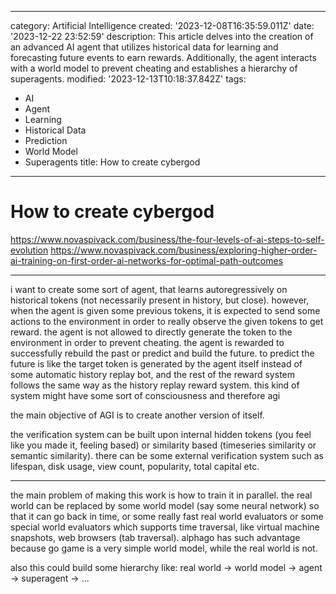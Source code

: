 ------
category: Artificial Intelligence
created: '2023-12-08T16:35:59.011Z'
date: '2023-12-22 23:52:59'
description: This article delves into the creation of an advanced AI agent that utilizes
  historical data for learning and forecasting future events to earn rewards. Additionally,
  the agent interacts with a world model to prevent cheating and establishes a hierarchy
  of superagents.
modified: '2023-12-13T10:18:37.842Z'
tags:
- AI
- Agent
- Learning
- Historical Data
- Prediction
- World Model
- Superagents
title: How to create cybergod
------

# How to create cybergod

https://www.novaspivack.com/business/the-four-levels-of-ai-steps-to-self-evolution
https://www.novaspivack.com/business/exploring-higher-order-ai-training-on-first-order-ai-networks-for-optimal-path-outcomes

---

i want to create some sort of agent, that learns autoregressively on historical tokens (not necessarily present in history, but close). however, when the agent is given some previous tokens, it is expected to send some actions to the environment in order to really observe the given tokens to get reward. the agent is not allowed to directly generate the token to the environment in order to prevent cheating. the agent is rewarded to successfully rebuild the past or predict and build the future. to predict the future is like the target token is generated by the agent itself instead of some automatic history replay bot, and the rest of the reward system follows the same way as the history replay reward system. this kind of system might have some sort of consciousness and therefore agi 

the main objective of AGI is to create another version of itself.

the verification system can be built upon internal hidden tokens (you feel like you made it, feeling based) or similarity based (timeseries similarity or semantic similarity). there can be some external verification system such as lifespan, disk usage, view count, popularity, total capital etc. 

---

the main problem of making this work is how to train it in parallel. the real world can be replaced by some world model (say some neural network) so that it can go back in time, or some really fast real world evaluators or some special world evaluators which supports time traversal, like virtual machine snapshots, web browsers (tab traversal). alphago has such advantage because go game is a very simple world model, while the real world is not. 

also this could build some hierarchy like: real world -> world model -> agent -> superagent -> ... 

